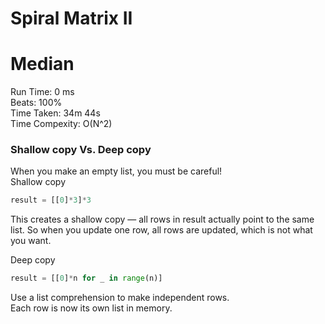 Spiral Matrix II
=========
# Median
Run Time: 0 ms              
Beats: 100%      
Time Taken: 34m 44s    
Time Compexity: O(N^2) 

### Shallow copy Vs. Deep copy
When you make an empty list, you must be careful!     
Shallow copy   
```python
result = [[0]*3]*3
```
This creates a shallow copy — all rows in result actually point to the same list. So when you update one row, all rows are updated, which is not what you want.    

Deep copy
```python
result = [[0]*n for _ in range(n)]
```
Use a list comprehension to make independent rows.   
Each row is now its own list in memory.  
